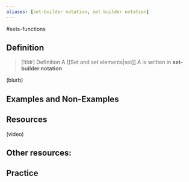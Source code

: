 ```yaml
---
aliases: [set-builder notation, set builder notation]
--- 
```


#sets-functions 

## Definition 

> [!tldr] Definition
> A [[Set and set elements|set]] $A$ is written in **set-builder notation** 

(blurb)

## Examples and Non-Examples

## Resources 

(video)

Other resources: 
- 

## Practice 
